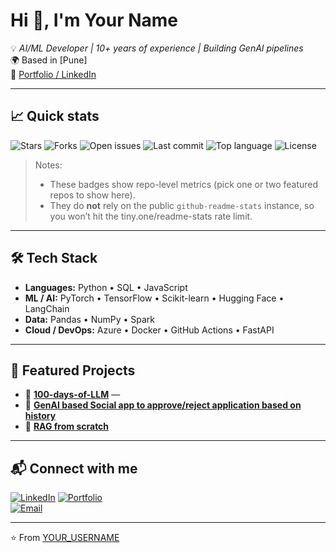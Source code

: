# Hi 👋, I'm Your Name

💡 *AI/ML Developer | 10+ years of experience | Building GenAI pipelines*  
🌍 Based in [Pune]  
🔗 [Portfolio / LinkedIn](https://www.linkedin.com/in/hima-mehta-46322237/)

---

## 📈 Quick stats
<!-- Replace YOUR_USERNAME and YOUR_REPO below with the repo you want to highlight -->
![Stars](https://img.shields.io/github/stars/Hima-Mehta/100-days-of-LLM?style=flat-square)
![Forks](https://img.shields.io/github/forks/Hima-Mehta/100-days-of-LLM?style=flat-square)
![Open issues](https://img.shields.io/github/issues/Hima-Mehta/100-days-of-LLM?style=flat-square)
![Last commit](https://img.shields.io/github/last-commit/Hima-Mehta/100-days-of-LLM?style=flat-square)
![Top language](https://img.shields.io/github/languages/top/Hima-Mehta/100-days-of-LLM?style=flat-square)
![License](https://img.shields.io/github/license/Hima-Mehta/100-days-of-LLM?style=flat-square)

> Notes:
> - These badges show repo-level metrics (pick one or two featured repos to show here).
> - They do **not** rely on the public `github-readme-stats` instance, so you won’t hit the tiny.one/readme-stats rate limit.

---

## 🛠️ Tech Stack

- **Languages:** Python • SQL • JavaScript  
- **ML / AI:** PyTorch • TensorFlow • Scikit-learn • Hugging Face • LangChain  
- **Data:** Pandas • NumPy • Spark  
- **Cloud / DevOps:** Azure • Docker • GitHub Actions • FastAPI

---

## 🚀 Featured Projects

- 🔹 [**100-days-of-LLM**](https://github.com/Hima-Mehta/100-days-of-LLM) —   
- 🔹 [**GenAI based Social app to approve/reject application based on history**](https://github.com/Hima-Mehta/Social-App)  
- 🔹 [**RAG from scratch**](https://github.com/Hima-Mehta/rag-from-scratchrag-from-scratch)

---

## 📬 Connect with me

[![LinkedIn](https://img.shields.io/badge/LinkedIn-Connect-blue?logo=linkedin&style=flat-square)]([https://linkedin.com/in/yourprofile](https://www.linkedin.com/in/hima-mehta-46322237/))  
[![Portfolio](https://img.shields.io/badge/Portfolio-Visit-green?style=flat-square)](https://yourwebsite.com)  
[![Email](https://img.shields.io/badge/Email-Contact-red?style=flat-square)](mailto:hima.p.mehta@gmail.com)

---

⭐ From [YOUR_USERNAME](https://github.com/YOUR_USERNAME)
